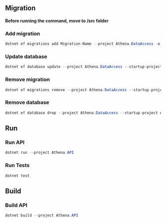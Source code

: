 ## Migration

#### Before running the command, move to /src folder

### Add migration


```csharp
dotnet ef migrations add Migration-Name --project Athena.DataAccess -o Persistence/Migrations --startup-project Athena.API
```

### Update database

```csharp
dotnet ef database update --project Athena.DataAccess --startup-project Athena.API
```

### Remove migration

```csharp
dotnet ef migrations remove --project Athena.DataAccess --startup-project Athena.API
```

### Remove database

```csharp
dotnet ef database drop --project Athena.DataAccess --startup-project Athena.API
```

## Run

### Run API

```csharp
dotnet run --project Athena.API
```

### Run Tests

```csharp
dotnet test
```

## Build

### Build API

```csharp
dotnet build --project Athena.API
```

